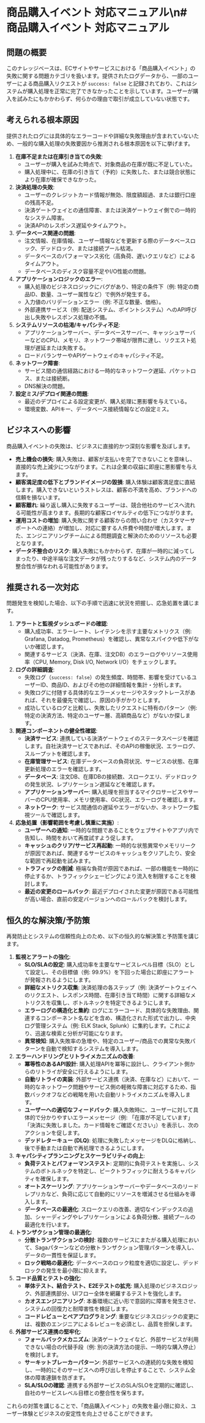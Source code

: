 # 商品購入イベント 対応マニュアル\n# 商品購入イベント 対応マニュアル

## 問題の概要

このナレッジベースは、ECサイトやサービスにおける「商品購入イベント」の失敗に関する問題カテゴリを扱います。提供されたログデータから、一部のユーザーによる商品購入リクエストが `success: false` と記録されており、これはシステムが購入処理を正常に完了できなかったことを示しています。ユーザーが購入を試みたにもかかわらず、何らかの理由で取引が成立していない状態です。

## 考えられる根本原因

提供されたログには具体的なエラーコードや詳細な失敗理由が含まれていないため、一般的な購入処理の失敗要因から推測される根本原因を以下に挙げます。

1.  **在庫不足または在庫引き当ての失敗**:
    *   ユーザーが購入を試みた時点で、対象商品の在庫が既に不足していた。
    *   購入処理中に、在庫の引き当て（予約）に失敗した、または競合状態により在庫が確保できなかった。
2.  **決済処理の失敗**:
    *   ユーザーのクレジットカード情報が無効、限度額超過、または銀行口座の残高不足。
    *   決済ゲートウェイとの通信障害、または決済ゲートウェイ側での一時的なシステム障害。
    *   決済APIのレスポンス遅延やタイムアウト。
3.  **データベース関連の問題**:
    *   注文情報、在庫情報、ユーザー情報などを更新する際のデータベースロック、デッドロック、または接続プール枯渇。
    *   データベースのパフォーマンス劣化（高負荷、遅いクエリなど）によるタイムアウト。
    *   データベースのディスク容量不足やI/O性能の問題。
4.  **アプリケーションロジックのエラー**:
    *   購入処理のビジネスロジックにバグがあり、特定の条件下（例: 特定の商品ID、数量、ユーザー属性など）で例外が発生する。
    *   入力値のバリデーションエラー（例: 不正な数量、価格）。
    *   外部連携サービス（例: 配送システム、ポイントシステム）へのAPI呼び出し失敗やレスポンス処理の不備。
5.  **システムリソースの枯渇/キャパシティ不足**:
    *   アプリケーションサーバー、データベースサーバー、キャッシュサーバーなどのCPU、メモリ、ネットワーク帯域が限界に達し、リクエスト処理が遅延または失敗する。
    *   ロードバランサーやAPIゲートウェイのキャパシティ不足。
6.  **ネットワーク障害**:
    *   サービス間の通信経路における一時的なネットワーク遅延、パケットロス、または接続断。
    *   DNS解決の問題。
7.  **設定ミス/デプロイ関連の問題**:
    *   最近のデプロイによる設定変更が、購入処理に悪影響を与えている。
    *   環境変数、APIキー、データベース接続情報などの設定ミス。

## ビジネスへの影響

商品購入イベントの失敗は、ビジネスに直接的かつ深刻な影響を及ぼします。

*   **売上機会の損失**: 購入失敗は、顧客が支払いを完了できないことを意味し、直接的な売上減少につながります。これは企業の収益に即座に悪影響を与えます。
*   **顧客満足度の低下とブランドイメージの毀損**: 購入体験は顧客満足度に直結します。購入できないというストレスは、顧客の不満を高め、ブランドへの信頼を損ないます。
*   **顧客離れ**: 繰り返し購入に失敗するユーザーは、競合他社のサービスへ流れる可能性が高まります。長期的な顧客ロイヤルティの低下につながります。
*   **運用コストの増加**: 購入失敗に関する顧客からの問い合わせ（カスタマーサポートへの連絡）が増加し、対応に要する人件費や時間が増大します。また、エンジニアリングチームによる問題調査と解決のためのリソースも必要となります。
*   **データ不整合のリスク**: 購入失敗にもかかわらず、在庫が一時的に減ってしまったり、中途半端な注文データが残ったりするなど、システム内のデータ整合性が損なわれる可能性があります。

## 推奨される一次対応

問題発生を検知した場合、以下の手順で迅速に状況を把握し、応急処置を講じます。

1.  **アラートと監視ダッシュボードの確認**:
    *   購入成功率、エラーレート、レイテンシを示す主要なメトリクス（例: Grafana, Datadog, Prometheus）を確認し、異常なスパイクや低下がないか確認します。
    *   関連するサービス（決済、在庫、注文DB）のエラーログやリソース使用率（CPU, Memory, Disk I/O, Network I/O）をチェックします。
2.  **ログの詳細調査**:
    *   失敗ログ（`success: false`）の発生頻度、時間帯、影響を受けているユーザーID、商品ID、およびその他の詳細情報を集計・分析します。
    *   失敗ログに付随する具体的なエラーメッセージやスタックトレースがあれば、それを最優先で確認し、原因の手がかりとします。
    *   成功しているログと比較し、失敗したリクエストに特有のパターン（例: 特定の決済方法、特定のユーザー層、高額商品など）がないか探します。
3.  **関連コンポーネントの健全性確認**:
    *   **決済サービス**: 連携している決済ゲートウェイのステータスページを確認します。自社決済サービスであれば、そのAPIの稼働状況、エラーログ、スループットを確認します。
    *   **在庫管理サービス**: 在庫データベースの負荷状況、サービスの状態、在庫更新処理のエラーを確認します。
    *   **データベース**: 注文DB、在庫DBの接続数、スロークエリ、デッドロックの発生状況、レプリケーション遅延などを確認します。
    *   **アプリケーションサーバー**: 購入処理を担当するマイクロサービスやサーバーのCPU使用率、メモリ使用率、GC状況、エラーログを確認します。
    *   **ネットワーク**: サービス間通信の遅延やエラーがないか、ネットワーク監視ツールで確認します。
4.  **応急処置（影響範囲を考慮し慎重に実施）**:
    *   **ユーザーへの通知**: 一時的な問題であることをウェブサイトやアプリ内で告知し、時間をおいて再度試すよう促します。
    *   **キャッシュのクリア/サービス再起動**: 一時的な状態異常やメモリリークが原因であれば、関連するサービスのキャッシュをクリアしたり、安全な範囲で再起動を試みます。
    *   **トラフィックの削減**: 極端な負荷が原因であれば、一部の機能を一時的に停止するか、トラフィックシェーピングにより流入を制限することを検討します。
    *   **最近の変更のロールバック**: 最近デプロイされた変更が原因である可能性が高い場合、直前の安定バージョンへのロールバックを検討します。

## 恒久的な解決策/予防策

再発防止とシステムの信頼性向上のため、以下の恒久的な解決策と予防策を講じます。

1.  **監視とアラートの強化**:
    *   **SLO/SLAの設定**: 購入成功率を主要なサービスレベル目標（SLO）として設定し、その目標値（例: 99.9%）を下回った場合に即座にアラートが発報されるようにします。
    *   **詳細なメトリクス収集**: 決済処理の各ステップ（例: 決済ゲートウェイへのリクエスト、レスポンス時間、在庫引き当て時間）に関する詳細なメトリクスを収集し、ボトルネックを特定できるようにします。
    *   **エラーログの構造化と集約**: ログにエラーコード、具体的な失敗理由、関連するコンポーネント名などを含め、構造化された形式で出力し、中央ログ管理システム（例: ELK Stack, Splunk）に集約します。これにより、迅速な検索と分析が可能になります。
    *   **異常検知**: 購入失敗率の急増や、特定のユーザー/商品での異常な失敗パターンを自動で検知するシステムを導入します。
2.  **エラーハンドリングとリトライメカニズムの改善**:
    *   **冪等性のあるAPI設計**: 購入処理APIを冪等に設計し、クライアント側からのリトライが安全に行えるようにします。
    *   **自動リトライの実装**: 外部サービス連携（決済、在庫など）において、一時的なネットワーク問題やサービス側の軽微な障害に対応するため、指数バックオフなどの戦略を用いた自動リトライメカニズムを導入します。
    *   **ユーザーへの適切なフィードバック**: 購入失敗時に、ユーザーに対して具体的で分かりやすいエラーメッセージ（例: 「在庫が不足しています」「決済に失敗しました。カード情報をご確認ください」）を表示し、次のアクションを促します。
    *   **デッドレターキュー (DLQ)**: 処理に失敗したメッセージをDLQに格納し、後で手動または自動で再処理できるようにします。
3.  **キャパシティプランニングとスケーラビリティの向上**:
    *   **負荷テストとパフォーマンステスト**: 定期的に負荷テストを実施し、システムのボトルネックを特定し、ピークトラフィックに耐えうるキャパシティを確保します。
    *   **オートスケーリング**: アプリケーションサーバーやデータベースのリードレプリカなど、負荷に応じて自動的にリソースを増減させる仕組みを導入します。
    *   **データベースの最適化**: スロークエリの改善、適切なインデックスの追加、シャーディングやレプリケーションによる負荷分散、接続プールの最適化を行います。
4.  **トランザクション管理の最適化**:
    *   **分散トランザクションの検討**: 複数のサービスにまたがる購入処理において、Sagaパターンなどの分散トランザクション管理パターンを導入し、データの一貫性を保証します。
    *   **ロック戦略の最適化**: データベースのロック粒度を適切に設定し、デッドロックの発生を最小限に抑えます。
5.  **コード品質とテストの強化**:
    *   **単体テスト、結合テスト、E2Eテストの拡充**: 購入処理のビジネスロジック、外部連携部分、UIフロー全体を網羅するテストを強化します。
    *   **カオスエンジニアリング**: 本番環境に近い形で意図的に障害を発生させ、システムの回復力と耐障害性を検証します。
    *   **コードレビューとペアプログラミング**: 重要なビジネスロジックの変更には、複数のエンジニアによるレビューを必須とし、品質を担保します。
6.  **外部サービス連携の堅牢化**:
    *   **フォールバックメカニズム**: 決済ゲートウェイなど、外部サービスが利用できない場合の代替手段（例: 別の決済方法の提示、一時的な購入停止）を検討します。
    *   **サーキットブレーカーパターン**: 外部サービスへの連続的な失敗を検知し、一時的にそのサービスへの呼び出しを停止することで、システム全体の障害連鎖を防ぎます。
    *   **SLA/SLOの確認**: 連携する外部サービスのSLA/SLOを定期的に確認し、自社のサービスレベル目標との整合性を保ちます。

これらの対策を講じることで、「商品購入イベント」の失敗を最小限に抑え、ユーザー体験とビジネスの安定性を向上させることができます。